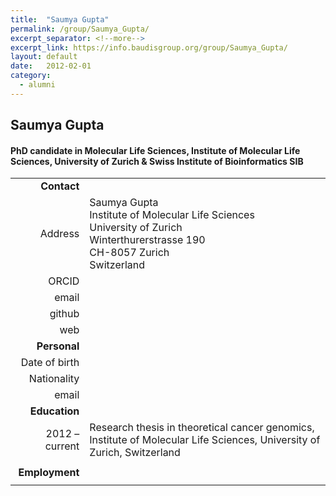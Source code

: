 ```yaml
---
title:  "Saumya Gupta"
permalink: /group/Saumya_Gupta/
excerpt_separator: <!--more-->
excerpt_link: https://info.baudisgroup.org/group/Saumya_Gupta/
layout: default
date:   2012-02-01
category:
  - alumni
---
```


## Saumya Gupta

#### PhD candidate in Molecular Life Sciences, Institute of Molecular Life Sciences, University of Zurich & Swiss Institute of Bioinformatics **SIB**

<!--more-->

|      |     |
| ---: | --- |
| __Contact__ |     |
| Address| Saumya Gupta<br/>Institute of Molecular Life Sciences<br/>University of Zurich<br/>Winterthurerstrasse 190<br/>CH-8057 Zurich<br/>Switzerland |
| ORCID | []() |
| email |  |
| github | [](http://github.com//) |
| web | []() |
| __Personal__ |     |
| Date of birth |  |
| Nationality |  |
| email | |
| __Education__ |     |
| 2012 – current | Research thesis in theoretical cancer genomics, Institute of Molecular Life Sciences, University of Zurich, Switzerland |
|  |  |
| __Employment__ |     |
|  |  |
